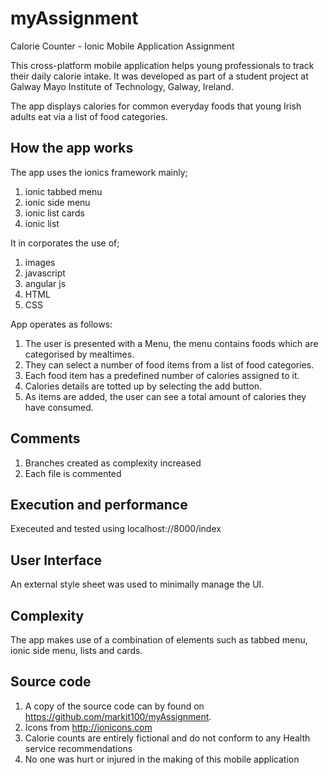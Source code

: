 # myAssignment

Calorie Counter - Ionic Mobile Application Assignment

This cross-platform mobile application helps young professionals to track their daily calorie intake. It was developed as part of a student project at Galway Mayo Institute of Technology, Galway, Ireland.

The app displays calories for common everyday foods that young Irish adults eat via a list of food categories. 

## How the app works

The app uses the ionics framework mainly;

1. ionic tabbed menu
2. ionic side menu
3. ionic list cards 
4. ionic list

It in corporates the use of; 

1. images
2. javascript
3. angular js
4. HTML
5. CSS

App operates as follows: 

1. The user is presented with a Menu, the menu contains foods which are categorised by mealtimes. 
2. They can select a number of food items from a list of food categories. 
3. Each food item has a predefined number of calories assigned to it.
4. Calories details are totted up by selecting the add button. 
5. As items are added, the user can see a total amount of calories they have consumed.

## Comments

1. Branches created as complexity increased
2. Each file is commented

## Execution and performance

Execeuted and tested using localhost://8000/index  

## User Interface

An external style sheet was used to minimally manage the UI. 

## Complexity

The app makes use of a combination of elements such as tabbed menu, ionic side menu, lists and cards.

## Source code

1. A copy of the source code can by found on https://github.com/markit100/myAssignment.
2. Icons from http://ionicons.com
3. Calorie counts are entirely fictional and do not conform to any Health service recommendations
4. No one was hurt or injured in the making of this mobile application


